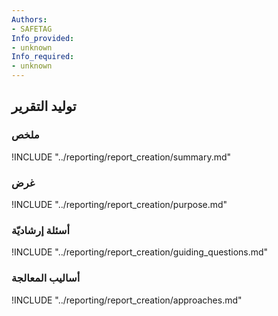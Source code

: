 ```yaml
---
Authors:
- SAFETAG
Info_provided:
- unknown
Info_required:
- unknown
---
```


## توليد التقرير

### ملخص

!INCLUDE "../reporting/report_creation/summary.md"

### غرض

!INCLUDE "../reporting/report_creation/purpose.md"

### أسئلة إرشاديّة

!INCLUDE "../reporting/report_creation/guiding_questions.md"

### أساليب المعالجة 

!INCLUDE "../reporting/report_creation/approaches.md"